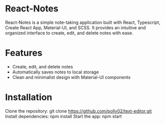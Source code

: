 # React-Notes
React-Notes is a simple note-taking application built with React, Typescript, Create React App, Material-UI, and SCSS. It provides an intuitive and organized interface to create, edit, and delete notes with ease.
# Features
- Create, edit, and delete notes
- Automatically saves notes to local storage
- Clean and minimalist design with Material-UI components
# Installation
Clone the repository: git clone https://github.com/polly02/text-editor.git
Install dependencies: npm install
Start the app: npm start

